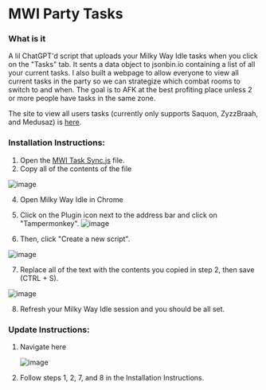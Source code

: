 # MWI Party Tasks

### What is it
A lil ChatGPT'd script that uploads your Milky Way Idle tasks when you click on the "Tasks" tab. It sents a data object to jsonbin.io containing a list of all your current tasks. I also built a webpage to allow everyone to view all current tasks in the party so we can strategize which combat rooms to switch to and when. The goal is to AFK at the best profiting place unless 2 or more people have tasks in the same zone. 

The site to view all users tasks (currently only supports Saquon, ZyzzBraah, and Medusaz) is [here](https://probably-bagel.github.io/MWI-Party-Tasks/).





### Installation Instructions:
1. Open the [MWI Task Sync.js](https://github.com/probably-bagel/MWI-Party-Tasks/blob/main/MWI%20Task%20Sync.js) file.
2. Copy all of the contents of the file

![image](https://github.com/user-attachments/assets/31381242-c50c-438f-8a32-45fd5441c360)

4. Open Milky Way Idle in Chrome
5. Click on the Plugin icon next to the address bar and click on "Tampermonkey".
  ![image](https://github.com/user-attachments/assets/289cec2a-8325-4175-a7a6-991712ee113f)


6. Then, click "Create a new script".
  
  ![image](https://github.com/user-attachments/assets/334f53e8-dbfb-461b-a355-04a1fe5363ab)
  
7. Replace all of the text with the contents you copied in step 2, then save (CTRL + S).

  ![image](https://github.com/user-attachments/assets/50dfd563-2cfa-4581-aaad-d7454e004826)
  
8. Refresh your Milky Way Idle session and you should be all set. 









### Update Instructions:
1. Navigate here
   
   ![image](https://github.com/user-attachments/assets/0ad9b7e8-c7ec-43c4-938c-3e9158dd567b)
2.  Follow steps 1, 2, 7, and 8 in the Installation Instructions.
